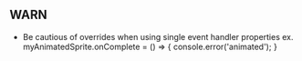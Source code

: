 ## WARN
* Be cautious of overrides when using single event handler properties
ex. myAnimatedSprite.onComplete = () => { console.error('animated'); }
